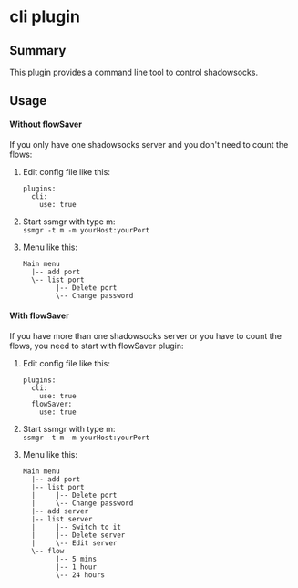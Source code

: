 # cli plugin

## Summary

This plugin provides a command line tool to control shadowsocks.

## Usage

#### Without flowSaver

If you only have one shadowsocks server and you don't need to count the flows:

1. Edit config file like this:

    ```
    plugins:
      cli:
        use: true
    ```

2. Start ssmgr with type m:  
    `ssmgr -t m -m yourHost:yourPort`

3. Menu like this:

    ```
    Main menu
      |-- add port
      \-- list port
            |-- Delete port
            \-- Change password
    ```

#### With flowSaver

If you have more than one shadowsocks server or you have to count the flows, you need to start with flowSaver plugin:

1. Edit config file like this:

    ```
    plugins:
      cli:
        use: true
      flowSaver:
        use: true
    ```

2. Start ssmgr with type m:  
    `ssmgr -t m -m yourHost:yourPort`

3. Menu like this:

    ```
    Main menu
      |-- add port
      |-- list port
      |     |-- Delete port
      |     \-- Change password
      |-- add server
      |-- list server
      |     |-- Switch to it
      |     |-- Delete server
      |     \-- Edit server
      \-- flow
            |-- 5 mins
            |-- 1 hour
            \-- 24 hours
    ```
